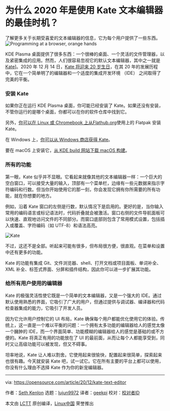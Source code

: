 [#]: collector: (lujun9972)
[#]: translator: (geekpi)
[#]: reviewer: ( )
[#]: publisher: ( )
[#]: url: ( )
[#]: subject: (Why 2020 is the best time to use the Kate text editor)
[#]: via: (https://opensource.com/article/20/12/kate-text-editor)
[#]: author: (Seth Kenlon https://opensource.com/users/seth)

为什么 2020 年是使用 Kate 文本编辑器的最佳时机？
======
了解更多关于长期受喜爱的文本编辑器的信息，它为每个用户提供了一些东西。
![Programming at a browser, orange hands][1]

KDE Plasma 桌面提供了很多东西：一个很棒的桌面、一个灵活的文件管理器，以及紧密集成的应用。然而，人们很容易忽视它的默认文本编辑器，其中之一就是 [Kate][2]]。2020 年 12 月 14 日，[Kate 将迎来 20 岁生日][3]，在其 20 年的发展历程中，它在一个简单明了的编辑器和一个适度的集成开发环境 （IDE） 之间取得了完美的平衡。

### 安装 Kate

如果你正在运行 KDE Plasma 桌面，你可能已经安装了 Kate。如果还没有安装，不管你运行的是哪个桌面，你都可以在你的软件仓库中找到它。

另外，[你可以在 Linux 或 Chromebook 上从][4][Flathub.org][5]使用上的 Flatpak 安装 Kate。

在 Windows 上，[你可以从 Windows 商店获得 Kate][6]。

要在 macOS 上安装它，[从 KDE build 网站下载 macOS 构建][7]。

### 所有的功能

第一眼，Kate 似乎并不显眼。它看起来就像其他的文本编辑器一样：一个巨大的空白窗口，可以接受大量的输入，顶部有一个菜单栏，边缘有一些元数据来指示字符编码和行数。但当你开始使用它的那一刻，你会发现它拥有你所需要的所有功能，就在你想要的地方。

例如，沿着 Kate 窗口的左侧是行数，默认情况下是启用的。更好的是，当你输入常用的编码语言或标记语法时，代码折叠就会被激活。窗口右侧的文件导航面板可以快速、直观地访问文件的不同部分。而窗口底部则包含了常用模式设置，包括插入或覆盖、字符编码（如 UTF-8）和语法高亮。

![Kate][8]

不过，这还不是全部。听起来可能有很多，但布局很方便，很直观。在菜单和设置中还有更多的功能。

Kate 的功能有集成 Git、文件浏览器、shell、打开文档或项目面板、单词补全、XML 补全、标签式界面、分屏和插件结构，因此你可以进一步扩展其功能。

### 给所有用户使用的编辑器

Kate 的极强灵活性使它既是一个简单的文本编辑器，又是一个强大的 IDE。通过默认使用熟悉的界面，它吸引了广大的用户，但通过提供与调试器、编译器和代码检查器集成的能力，它吸引了开发人员。

因为它允许用户控制它的 UI 布局，Kate 确保每个用户都能优化使用它的体验。传统上，这一直是一个难以平衡的问题：一个拥有太多功能的编辑器给人的感觉太像一个臃肿的 IDE，而一个界面简单、功能模糊的编辑器给人的感觉是基础的或不方便的。Kate 将真正有用的功能放在了 UI 的最前面，从而让每个人都能享受到，同时又让高级功能可以被发现，但又不碍事。

坦率地说，Kate 让人难以割舍。它使用起来很愉快，配置起来很简单，探索起来也很有趣。今天就安装 Kate 吧，试一试它。它在所有主要的平台上都可以使用，你没有什么理由不选择 Kate 作为你的新宠编辑器。

--------------------------------------------------------------------------------

via: https://opensource.com/article/20/12/kate-text-editor

作者：[Seth Kenlon][a]
选题：[lujun9972][b]
译者：[geekpi](https://github.com/geekpi)
校对：[校对者ID](https://github.com/校对者ID)

本文由 [LCTT](https://github.com/LCTT/TranslateProject) 原创编译，[Linux中国](https://linux.cn/) 荣誉推出

[a]: https://opensource.com/users/seth
[b]: https://github.com/lujun9972
[1]: https://opensource.com/sites/default/files/styles/image-full-size/public/lead-images/programming_code_keyboard_orange_hands.png?itok=G6tJ_64Y (Programming at a browser, orange hands)
[2]: http://kate-editor.org
[3]: https://kate-editor.org/post/2020/2020-11-08-kate-is-soon-20-years-old/
[4]: https://flathub.org/apps/details/org.kde.kate
[5]: http://Flathub.org
[6]: https://www.microsoft.com/en-nz/p/kate/9nwmw7bb59hw?rtc=1&activetab=pivot:overviewtab
[7]: https://binary-factory.kde.org/view/MacOS/job/Kate_Release_macos/
[8]: https://opensource.com/sites/default/files/kate.jpg (Kate)
